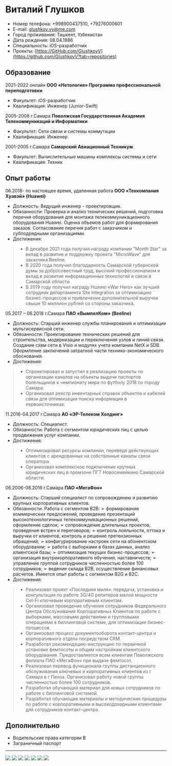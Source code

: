 # Виталий Глушков

- Номер телефона:    +998900437510, +79276000601
- E-mail:            glushkov.vv@me.com
- Город проживания:  Ташкент, Узбекистан
- Дата рождения:     08.04.1986
- Специальность:     iOS-разработчик
- Проекты:           [https://GitHub.com/GlushkovV](https://github.com/GlushkovV?tab=repositories)

## Образование

2021-2022 онлайн
**ООО «Нетология» Программа профессиональной переподготовки**
- Факультет: iOS-разработчик
- Квалификация: Инженер (Junior-Swift)

2005-2008 г.Самара
**Поволжская Государственная Академия Телекоммуникаций и Информатики**
- Факультет: Сети связи и системы коммутации
- Квалификация: Инженер

2001-2005 г.Самара
**Самарский Авиационный Техникум**
- Факультет: Вычислительные машины комплексы системы и сети
- Квалификация: Техник

## Опыт работы

06.2018- по настоящее время, удаленная работа
**ООО «Техкомпания Хуавэй» (Huawei)**
- Должность: Ведущий инженер - проектировщик.
- Обязанности: Проверка и анализ технических решений, подготовка перечня оборудования для монтажа телекоммуникационного оборудования Huawei. Оценка объемов работ для формирования заказов. Согласование перечня работ с заказчиком и субподрядными организациями.
- Достижения:
> - В декабре 2021 года получил награду компании "Month Star" за вклад в развитие и поддержку проекта "MicroWave" для заказчика Beeline.
> - В 2020 года получил благодарность Самарской губернской думы за добросовестный труд, высокий профессионализм и вклад в развитие информационных технологий и связи в Самарской области.
> - В 2019 году получил награду Huawei «War Hero» как лучший сотрудник департамента Site Integration за оптимизацию бизнес-процессов и привлечение дополнительной выручки свыше 10 миллион рублей со стороны заказчика.

05.2017 – 06.2018 г.Самара
**ПАО «ВымпелКом» (Beeline)**
- Должность: Старший инженер службы планирования и оптимизации мультисервисной сети.
- Обязанности: Проектирование технических решений для строительства, модернизации и переключения узлов и линий связи. Создание схем сети в Visio и модулях учета компании NetX и SDB. Оформление заключений затратной части технико-экономического обоснования.
- Достижения:
> - Спроектировал и запустил в реализацию проекты по организации каналов на объекты выдачи паспортов болельщиков к чемпионату мира по футболу 2018 по городу Самара.
> - Организовал реестр инвентарных справок объектов и кабелей связи для оптимизации поиска информации в первоисточниках.

11.2016-04.2017 г.Самара
**АО «ЭР-Телеком Холдинг»**
- Должность: Специалист.
- Обязанности: Работа с сегментом юридических лиц с целью продвижения услуг компании.
- Достижения:
> - Оптимизировал ресурсы компании, переведя действующих клиентов с арендованных на собственные каналы связи оператора.
> - Организовал комплексное подключение крупных юридических лиц в промзоне ПГТ Новосемейкино Самарской области.

06.2006-08.2016 г.Самара
**ПАО «МегаФон»**
- Должность: Старший специалист по сопровождению и развитию крупных корпоративных клиентов.
- Обязанности: Работа с сегментом B2B:
➢ формирование коммерческих предложений, проведение презентаций
высокотехнологичных телекоммуникационных решений, оформление сделок;
➢ сопровождение длительных проектов, проведение встреч и переговоров;
➢ контроль лояльности, оттока и выручки от клиентов, контроль и решение претензионных обращений;
➢ конфигурирование настроек сети на абонентском оборудовании;
➢ работа с выборками в базах данных, анализ клиентской базы;
➢ оптимизация текущих бизнес-процессов;
➢ организация внутрикорпоративного обучения, наставничеств;
➢ управление группой сотрудников численностью более 100 сотрудников; 
➢ ведение склада B2B, осуществление финансовых расчетов.
Имеется опыт работы с сегментом B2G и B2C.
- Достижения:
> - Реализовал проект «Последняя миля»: передача, установка и консультация по работе 3G/4G репитеров малой мощности Cel-Fi ключевым корпоративным клиентам.
> - Организовал проведение обучения сотрудников Федерального Центра Обслуживания Корпоративных Клиентов по работе с выборками, массовыми действиями и групповыми операциями в биллинговой системе, для оптимизации бизнес-процессов.
> - Организовал процесс документооборота контакт-центра и корпоративного отдела посредством CRM.
> - Разработал рекомендацию-инструкцию по первичной установке фемтосоты и общим настройкам клиентского оборудования. Предоставляется всем клиентам Поволжского филиала ПАО «МегаФон» при выдаче фемтосот.
> - Реализовал перевод функционала группы дистанционного обслуживания ключевых и корпоративных клиентов из г Самара в г Пенза. Организовал работу новой группы численностью более 100 сотрудников.
> - Разработал обучающий материал для новых сотрудников по работе с биллинговой системой.
> - Разработал обучающие материалы и методические процедуры по работе с
 корпоративными и высокодоходными клиентами для сотрудников контакт-центра.

## Дополнительно
- Водительские права категории B
- Заграничный паспорт


---

![](img/certifikcate.jpg)
![](img/diploma1.jpg)
![](img/diploma2.jpg)
![](img/gramota.jpeg)
![](img/IMG_1726.jpg)
![](img/war_heroes.jpeg)
![](img/foto.jpeg)
